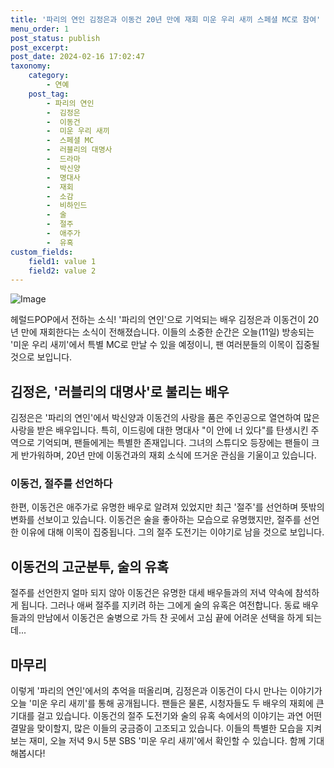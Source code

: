 ```yaml
---
title: '파리의 연인 김정은과 이동건 20년 만에 재회 미운 우리 새끼 스페셜 MC로 참여'
menu_order: 1
post_status: publish
post_excerpt: 
post_date: 2024-02-16 17:02:47
taxonomy:
    category:
        - 연예
    post_tag:
        - 파리의 연인
        -  김정은
        -  이동건
        -  미운 우리 새끼
        -  스페셜 MC
        -  러블리의 대명사
        -  드라마
        -  박신양
        -  명대사
        -  재회
        -  소감
        -  비하인드
        -  술
        -  절주
        -  애주가
        -  유혹
custom_fields:
    field1: value 1
    field2: value 2
---
```


![Image](https://ssl.pstatic.net/mimgnews/image/112/2024/02/11/202402110853275219360_20240211085404_01_20240211085701185.jpg?type=w540)

헤럴드POP에서 전하는 소식! '파리의 연인'으로 기억되는 배우 김정은과 이동건이 20년 만에 재회한다는 소식이 전해졌습니다. 이들의 소중한 순간은 오늘(11일) 방송되는 '미운 우리 새끼'에서 특별 MC로 만날 수 있을 예정이니, 팬 여러분들의 이목이 집중될 것으로 보입니다.
## 김정은, '러블리의 대명사'로 불리는 배우
김정은은 '파리의 연인'에서 박신양과 이동건의 사랑을 품은 주인공으로 열연하여 많은 사랑을 받은 배우입니다. 특히, 이드링에 대한 명대사 "이 안에 너 있다"를 탄생시킨 주역으로 기억되며, 팬들에게는 특별한 존재입니다. 그녀의 스튜디오 등장에는 팬들이 크게 반가워하며, 20년 만에 이동건과의 재회 소식에 뜨거운 관심을 기울이고 있습니다.
### 이동건, 절주를 선언하다
한편, 이동건은 애주가로 유명한 배우로 알려져 있었지만 최근 '절주'를 선언하며 뜻밖의 변화를 선보이고 있습니다. 이동건은 술을 좋아하는 모습으로 유명했지만, 절주를 선언한 이유에 대해 이목이 집중됩니다. 그의 절주 도전기는 이야기로 남을 것으로 보입니다.
## 이동건의 고군분투, 술의 유혹
절주를 선언한지 얼마 되지 않아 이동건은 유명한 대세 배우들과의 저녁 약속에 참석하게 됩니다. 그러나 애써 절주를 지키려 하는 그에게 술의 유혹은 여전합니다. 동료 배우들과의 만남에서 이동건은 술병으로 가득 찬 곳에서 고심 끝에 어려운 선택을 하게 되는데...
## 마무리
이렇게 '파리의 연인'에서의 추억을 떠올리며, 김정은과 이동건이 다시 만나는 이야기가 오늘 '미운 우리 새끼'를 통해 공개됩니다. 팬들은 물론, 시청자들도 두 배우의 재회에 큰 기대를 걸고 있습니다. 이동건의 절주 도전기와 술의 유혹 속에서의 이야기는 과연 어떤 결말을 맞이할지, 많은 이들의 궁금증이 고조되고 있습니다. 이들의 특별한 모습을 지켜보는 재미, 오늘 저녁 9시 5분 SBS '미운 우리 새끼'에서 확인할 수 있습니다. 함께 기대해봅시다!
